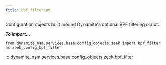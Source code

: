 ```yaml
---
title: bpf_filter.py
---
```


Configuration objects built around Dynamite's optional BPF filtering script.

***To import...***
```python3
from dynamite_nsm.services.base.config_objects.zeek import bpf_filter as zeek_config_bpf_filter
```

::: dynamite_nsm.services.base.config_objects.zeek.bpf_filter